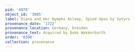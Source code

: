 ```yaml
---
pid: '4970'
object_id: '3085'
label: Diana and Her Nymphs Asleep, Spied Upon by Satyrs
provenance_date: '1722'
provenance_location: Germany, Dresden
provenance_text: Acquired by Duke Wakkerbarth
order: '0390'
collection: provenance
---
```

